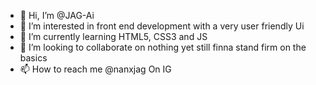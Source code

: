- 👋 Hi, I’m @JAG-Ai
- 👀 I’m interested in front end development with a very user friendly Ui
- 🌱 I’m currently learning HTML5, CSS3 and JS
- 💞️ I’m looking to collaborate on nothing yet still finna stand firm on the basics
- 📫 How to reach me @nanxjag On IG

<!---
JAG-Ai/JAG-Ai is a ✨ special ✨ repository because its `README.md` (this file) appears on your GitHub profile.
You can click the Preview link to take a look at your changes.
--->
